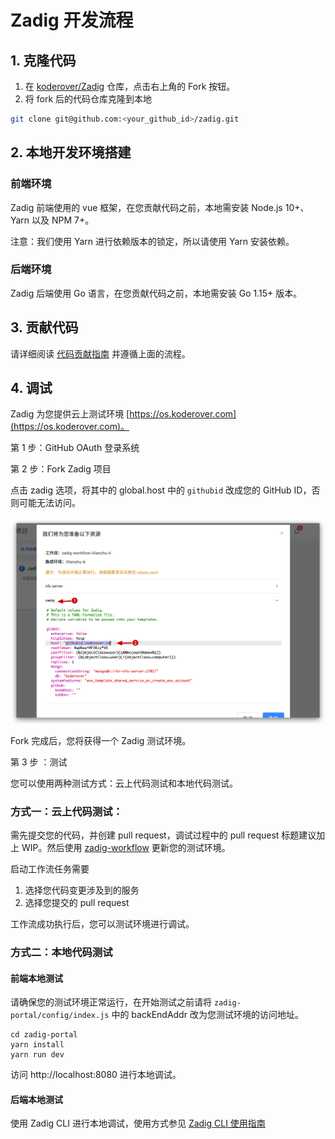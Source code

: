 
# Zadig 开发流程

## 1. 克隆代码
1. 在 [koderover/Zadig](https://github.com/koderover/zadig) 仓库，点击右上角的 Fork 按钮。
2. 将 fork 后的代码仓库克隆到本地
```bash
git clone git@github.com:<your_github_id>/zadig.git
```
## 2. 本地开发环境搭建

### 前端环境

Zadig 前端使用的 vue 框架，在您贡献代码之前，本地需安装 Node.js 10+、Yarn 以及 NPM 7+。

注意：我们使用 Yarn 进行依赖版本的锁定，所以请使用 Yarn 安装依赖。

### 后端环境

Zadig 后端使用 Go 语言，在您贡献代码之前，本地需安装 Go 1.15+ 版本。

## 3. 贡献代码

请详细阅读 [代码贡献指南](../../CONTRIBUTING-zh-CN.md) 并遵循上面的流程。

## 4. 调试

Zadig 为您提供云上测试环境 [https://os.koderover.com](https://os.koderover.com)。

第 1 步：GitHub OAuth 登录系统

第 2 步：Fork Zadig 项目

点击 zadig 选项，将其中的 global.host 中的 `githubid` 改成您的 GitHub ID，否则可能无法访问。

![](./fork-zadig-vars.png)

Fork 完成后，您将获得一个 Zadig 测试环境。

第 3 步 ：测试

您可以使用两种测试方式：云上代码测试和本地代码测试。

### 方式一：云上代码测试：

需先提交您的代码，并创建 pull request，调试过程中的 pull request 标题建议加上 WIP。然后使用 [zadig-workflow](https://os.koderover.com/v1/projects/detail/zadig/pipelines/multi/zadig-workflow) 更新您的测试环境。

启动工作流任务需要
1. 选择您代码变更涉及到的服务
2. 选择您提交的 pull request

工作流成功执行后，您可以测试环境进行调试。

### 方式二：本地代码测试

#### 前端本地测试

请确保您的测试环境正常运行，在开始测试之前请将 `zadig-portal/config/index.js` 中的 backEndAddr 改为您测试环境的访问地址。
```
cd zadig-portal
yarn install
yarn run dev
```
访问 http://localhost:8080 进行本地调试。

#### 后端本地测试

使用 Zadig CLI 进行本地调试，使用方式参见 [Zadig CLI 使用指南](https://doc.koderover.com/cli/overview/)

